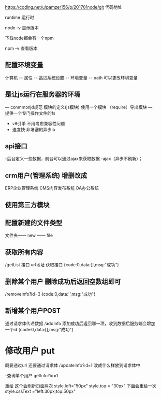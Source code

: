 https://coding.net/u/pamzer156/p/201701node/git  代码地址

runtime 运行时

node -v 显示版本

下载node都会有一个npm

npm -v 查看版本

## 配置环境变量
 计算机 -- 属性 -- 高进系统设置 -- 环境变量 -- path 可以更改环境变量
## 是让js运行在服务器的环境
— conmmonjd规范 模块的定义(js模块) 使用一个模块 （require）导出模块
— 提供一个专门操作文件的fs
- v8引擎 不用考虑兼容性问题
- 速度快 非堵塞的异步io
## api接口
-后台定义一些数据，前台可以通过ajax来获取数据
-ajax（异步不刷新）；

## crm用户(管理系统) 增删改成
ERP企业管理系统 CMS内容发布系统 OA办公系统

##  使用第三方模块

## 配置新建的文件类型
文件夹—— new —— file

## 获取所有内容
/getList  接口 url地址 获取接口
{code:0,data:[],msg:"成功"}

## 删除某个用户  删除成功后返回空数组即可
/removeInfo?id=3
{code:0,data:'',msg:"成功"}

## 新增某个用户POST
通过请求体传递数据
/addInfo 添加成功后返回哪一项，收到数据后服务端会增加一个id
{code:0,data:[],msg:"成功"}

# 修改用户 put
既要通过url 还要通过请求体
/updateInfo?id=1   改成什么样放到请求体中

-查询单个用户
getInfo?id=1

重绘 这个会刷新页面两次
style.left="50px"
style.top = "30px"
下面会重绘一次
style.cssText ="left:30px;top:50px"


